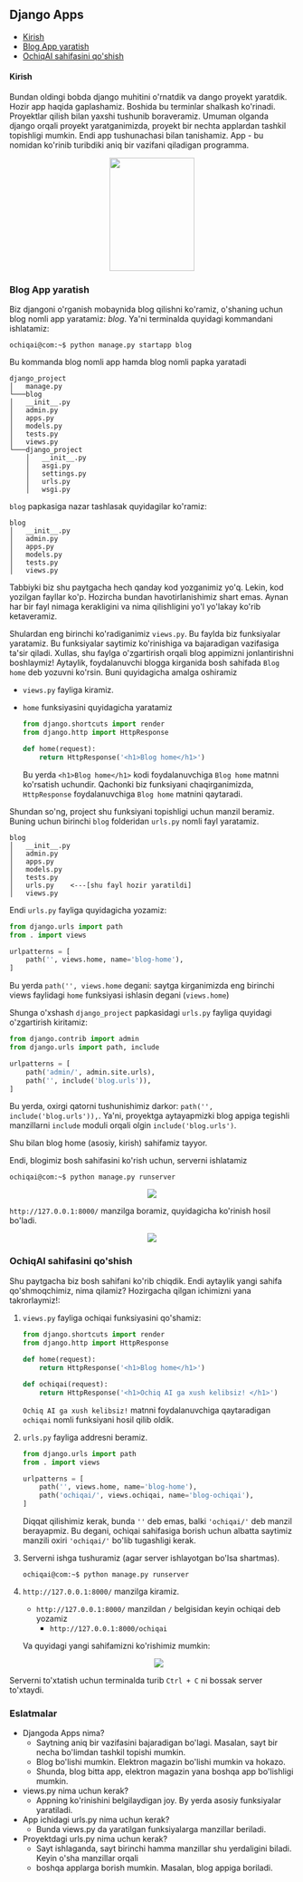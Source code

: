 ## Django Apps 
  * [Kirish](#kirish)
  * [Blog App yaratish](#blog-app-yaratish)
  * [OchiqAI sahifasini qo'shish](#ochiqai-sahifasini-qo-shish)

#### Kirish
Bundan oldingi bobda django muhitini o'rnatdik va dango proyekt yaratdik. Hozir app 
haqida gaplashamiz. Boshida bu terminlar shalkash ko'rinadi. Proyektlar qilish bilan 
yaxshi tushunib boraveramiz. Umuman olganda django orqali proyekt yaratganimizda, 
proyekt bir nechta applardan tashkil topishligi mumkin. Endi app tushunachasi bilan 
tanishamiz. App - bu nomidan ko'rinib turibdiki aniq bir vazifani qiladigan programma.

<p align="center">
    <img src="./image/proyekt_app.png" width="150" 
     height="200">
</p>


### Blog App yaratish 
Biz djangoni o'rganish mobaynida blog qilishni ko'ramiz, o'shaning uchun blog nomli app 
yaratamiz: _blog_. Ya'ni terminalda quyidagi kommandani ishlatamiz:

 ```console
 ochiqai@com:~$ python manage.py startapp blog
 ```
    
Bu kommanda blog nomli app hamda blog nomli papka yaratadi

```
django_project      
│   manage.py
└───blog
│   __init__.py
│   admin.py
│   apps.py
│   models.py
│   tests.py
│   views.py
└───django_project
    │   __init__.py
    │   asgi.py
    │   settings.py
    │   urls.py
    │   wsgi.py 
```

`blog` papkasiga nazar tashlasak quyidagilar ko'ramiz:

```
blog      
│   __init__.py
│   admin.py
│   apps.py
│   models.py
│   tests.py
│   views.py
```

Tabbiyki biz shu paytgacha hech qanday kod yozganimiz yo'q. Lekin, kod yozilgan fayllar ko'p. Hozircha bundan
havotirlanishimiz shart emas. Aynan har bir fayl nimaga kerakligini va nima qilishligini yo'l yo'lakay 
ko'rib ketaveramiz.

Shulardan eng birinchi ko'radiganimiz `views.py`. Bu faylda biz funksiyalar yaratamiz. Bu funksiyalar saytimiz
ko'rinishiga va bajaradigan vazifasiga ta'sir qiladi. Xullas, shu faylga o'zgartirish orqali blog appimizni 
jonlantirishni boshlaymiz! Aytaylik, foydalanuvchi blogga kirganida bosh sahifada `Blog home` deb yozuvni ko'rsin. Buni
quyidagicha amalga oshiramiz
<br>
- `views.py` fayliga kiramiz.  
- ```home``` funksiyasini quyidagicha yaratamiz

  ```python 
  from django.shortcuts import render
  from django.http import HttpResponse

  def home(request):
      return HttpResponse('<h1>Blog home</h1>')
  ```

  Bu yerda `<h1>Blog home</h1>` kodi foydalanuvchiga `Blog home` matnni ko'rsatish uchundir. Qachonki biz funksiyani 
  chaqirganimizda, `HttpResponse` foydalanuvchiga `Blog home` matnini qaytaradi.


Shundan so'ng, project shu funksiyani topishligi uchun manzil beramiz. Buning uchun birinchi `blog` folderidan
`urls.py` nomli fayl yaratamiz.

```
blog      
│   __init__.py
│   admin.py
│   apps.py
│   models.py
│   tests.py
│   urls.py    <---[shu fayl hozir yaratildi]
│   views.py
```

Endi `urls.py` fayliga quyidagicha yozamiz:

  ```python 
  from django.urls import path
  from . import views
  
  urlpatterns = [
      path('', views.home, name='blog-home'),
  ]
  ```

Bu yerda `path('', views.home` degani: saytga kirganimizda eng birinchi views faylidagi `home` funksiyasi ishlasin degani
(`views.home`)

Shunga o'xshash `django_project` papkasidagi `urls.py` fayliga quyidagi o'zgartirish kiritamiz:

  ```python
  from django.contrib import admin
  from django.urls import path, include
  
  urlpatterns = [
      path('admin/', admin.site.urls),
      path('', include('blog.urls')),
  ]
  ```
Bu yerda, oxirgi qatorni tushunishimiz darkor: `path('', include('blog.urls')),`. Ya'ni, proyektga aytayapmizki blog 
appiga tegishli manzillarni `include` moduli orqali olgin `include('blog.urls')`.

Shu bilan blog home (asosiy, kirish) sahifamiz tayyor. 

Endi, blogimiz bosh sahifasini ko'rish uchun, serverni ishlatamiz

```console
ochiqai@com:~$ python manage.py runserver
```

<p align="center">
    <img src="./image/serverni_ishlatish.png">
</p>

`http://127.0.0.1:8000/` manzilga boramiz, quyidagicha ko'rinish hosil bo'ladi.

<p align="center">
    <img src="./image/homePage.png">
</p>





### OchiqAI sahifasini qo'shish
Shu paytgacha biz bosh sahifani ko'rib chiqdik. Endi aytaylik yangi sahifa qo'shmoqchimiz, 
nima qilamiz? Hozirgacha qilgan ichimizni yana takrorlaymiz!:

1. `views.py` fayliga ochiqai funksiyasini qo'shamiz:
   ```python
   from django.shortcuts import render
   from django.http import HttpResponse
      
   def home(request):
       return HttpResponse('<h1>Blog home</h1>')
   
   def ochiqai(request):
       return HttpResponse('<h1>Ochiq AI ga xush kelibsiz! </h1>')
   ```
   `Ochiq AI ga xush kelibsiz!` matnni foydalanuvchiga qaytaradigan `ochiqai` nomli funksiyani hosil qilib oldik.

2. `urls.py` fayliga addresni beramiz.

   ```python
   from django.urls import path
   from . import views
   
   urlpatterns = [
       path('', views.home, name='blog-home'),
       path('ochiqai/', views.ochiqai, name='blog-ochiqai'),
   ]
   ```
    Diqqat qilishimiz kerak, bunda `''` deb emas, balki `'ochiqai/'` deb manzil berayapmiz. Bu degani, ochiqai 
    sahifasiga borish uchun albatta saytimiz manzili oxiri `'ochiqai/'` bo'lib tugashligi kerak.

3. Serverni ishga tushuramiz (agar server ishlayotgan bo'lsa shartmas). 

   ```console
   ochiqai@com:~$ python manage.py runserver
   ```

4. `http://127.0.0.1:8000/` manzilga kiramiz.
   * `http://127.0.0.1:8000/` manzildan `/` belgisidan keyin ochiqai deb yozamiz
     * `http://127.0.0.1:8000/ochiqai`  

   Va quyidagi yangi sahifamizni ko'rishimiz mumkin:

   <p align="center">
       <img src="./image/ochiqai.png">
   </p>

Serverni to'xtatish uchun terminalda turib `Ctrl + C` ni bossak server to'xtaydi.

### Eslatmalar
- Djangoda Apps nima? 
  - Saytning aniq bir vazifasini bajaradigan bo'lagi. Masalan, sayt bir necha bo'limdan tashkil topishi mumkin. 
  - Blog bo'lishi mumkin. Elektron magazin bo'lishi mumkin va hokazo. 
  - Shunda, blog bitta app, elektron magazin yana boshqa app bo'lishligi mumkin.
- views.py nima uchun kerak?
  - Appning ko'rinishini belgilaydigan joy. By yerda asosiy funksiyalar yaratiladi. 
- App ichidagi urls.py nima uchun kerak?
  - Bunda views.py da yaratilgan funksiyalarga manzillar beriladi.  
- Proyektdagi urls.py nima uchun kerak?
  - Sayt ishlaganda, sayt birinchi hamma manzillar shu yerdaligini biladi. Keyin o'sha manzillar orqali 
  - boshqa applarga borish mumkin. Masalan, blog appiga boriladi.


